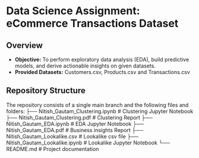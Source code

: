 # Data Science Assignment: eCommerce Transactions Dataset

## Overview
- **Objective:** To perform exploratory data analysis (EDA), build predictive models, and derive actionable insights on given datasets.
- **Provided Datasets:** Customers.csv, Products.csv and Transactions.csv

## Repository Structure
The repository consists of a single main branch and the following files and folders:
├── Nitish_Gautam_Clustering.ipynb          # Clustering Jupyter Notebook
├── Nitish_Gautam_Clustering.pdf            # Clustering Report
├── Nitish_Gautam_EDA.ipynb                 # EDA Jupyter Notebook
├── Nitish_Gautam_EDA.pdf                   # Business insights Report
├── Nitish_Gautam_Lookalike.csv             # Lookalike csv file
├── Nitish_Gautam_Lookalike.ipynb           # Lookalike Jupyter Notebook
└── README.md                               # Project documentation

